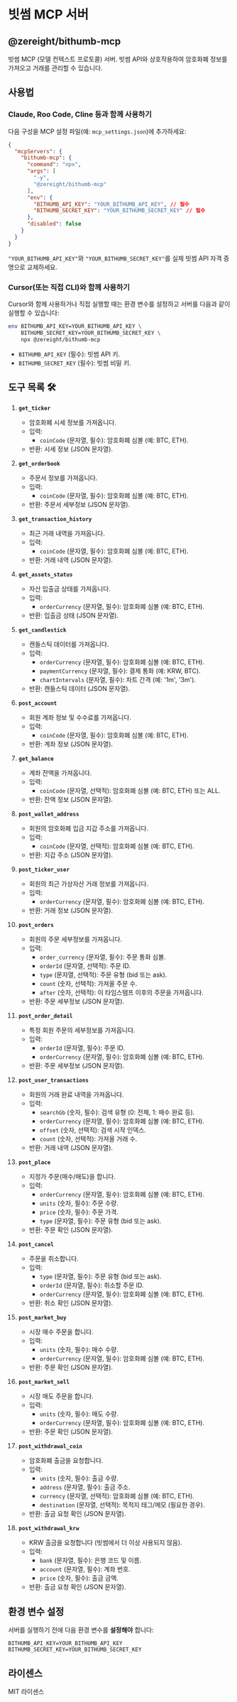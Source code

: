 # 빗썸 MCP 서버

## @zereight/bithumb-mcp

빗썸 MCP (모델 컨텍스트 프로토콜) 서버. 빗썸 API와 상호작용하여 암호화폐 정보를 가져오고 거래를 관리할 수 있습니다.

## 사용법

### Claude, Roo Code, Cline 등과 함께 사용하기

다음 구성을 MCP 설정 파일(예: `mcp_settings.json`)에 추가하세요:

```json
{
  "mcpServers": {
    "bithumb-mcp": {
      "command": "npx",
      "args": [
        "-y",
        "@zereight/bithumb-mcp"
      ],
      "env": {
        "BITHUMB_API_KEY": "YOUR_BITHUMB_API_KEY", // 필수
        "BITHUMB_SECRET_KEY": "YOUR_BITHUMB_SECRET_KEY" // 필수
      },
      "disabled": false
    }
  }
}
```

`"YOUR_BITHUMB_API_KEY"`와 `"YOUR_BITHUMB_SECRET_KEY"`를 실제 빗썸 API 자격 증명으로 교체하세요.

### Cursor(또는 직접 CLI)와 함께 사용하기

Cursor와 함께 사용하거나 직접 실행할 때는 환경 변수를 설정하고 서버를 다음과 같이 실행할 수 있습니다:

```bash
env BITHUMB_API_KEY=YOUR_BITHUMB_API_KEY \
    BITHUMB_SECRET_KEY=YOUR_BITHUMB_SECRET_KEY \
    npx @zereight/bithumb-mcp
```

- `BITHUMB_API_KEY` (필수): 빗썸 API 키.
- `BITHUMB_SECRET_KEY` (필수): 빗썸 비밀 키.

## 도구 목록 🛠️

1. **`get_ticker`**
   - 암호화폐 시세 정보를 가져옵니다.
   - 입력:
     - `coinCode` (문자열, 필수): 암호화폐 심볼 (예: BTC, ETH).
   - 반환: 시세 정보 (JSON 문자열).

2. **`get_orderbook`**
   - 주문서 정보를 가져옵니다.
   - 입력:
     - `coinCode` (문자열, 필수): 암호화폐 심볼 (예: BTC, ETH).
   - 반환: 주문서 세부정보 (JSON 문자열).

3. **`get_transaction_history`**
   - 최근 거래 내역을 가져옵니다.
   - 입력:
     - `coinCode` (문자열, 필수): 암호화폐 심볼 (예: BTC, ETH).
   - 반환: 거래 내역 (JSON 문자열).

4. **`get_assets_status`**
   - 자산 입출금 상태를 가져옵니다.
   - 입력:
     - `orderCurrency` (문자열, 필수): 암호화폐 심볼 (예: BTC, ETH).
   - 반환: 입출금 상태 (JSON 문자열).

5. **`get_candlestick`**
   - 캔들스틱 데이터를 가져옵니다.
   - 입력:
     - `orderCurrency` (문자열, 필수): 암호화폐 심볼 (예: BTC, ETH).
     - `paymentCurrency` (문자열, 필수): 결제 통화 (예: KRW, BTC).
     - `chartIntervals` (문자열, 필수): 차트 간격 (예: '1m', '3m').
   - 반환: 캔들스틱 데이터 (JSON 문자열).

6. **`post_account`**
   - 회원 계좌 정보 및 수수료를 가져옵니다.
   - 입력:
     - `coinCode` (문자열, 필수): 암호화폐 심볼 (예: BTC, ETH).
   - 반환: 계좌 정보 (JSON 문자열).

7. **`get_balance`**
   - 계좌 잔액을 가져옵니다.
   - 입력:
     - `coinCode` (문자열, 선택적): 암호화폐 심볼 (예: BTC, ETH) 또는 ALL.
   - 반환: 잔액 정보 (JSON 문자열).

8. **`post_wallet_address`**
   - 회원의 암호화폐 입금 지갑 주소를 가져옵니다.
   - 입력:
     - `coinCode` (문자열, 선택적): 암호화폐 심볼 (예: BTC, ETH).
   - 반환: 지갑 주소 (JSON 문자열).

9. **`post_ticker_user`**
   - 회원의 최근 가상자산 거래 정보를 가져옵니다.
   - 입력:
     - `orderCurrency` (문자열, 필수): 암호화폐 심볼 (예: BTC, ETH).
   - 반환: 거래 정보 (JSON 문자열).

10. **`post_orders`**
    - 회원의 주문 세부정보를 가져옵니다.
    - 입력:
      - `order_currency` (문자열, 필수): 주문 통화 심볼.
      - `orderId` (문자열, 선택적): 주문 ID.
      - `type` (문자열, 선택적): 주문 유형 (bid 또는 ask).
      - `count` (숫자, 선택적): 가져올 주문 수.
      - `after` (숫자, 선택적): 이 타임스탬프 이후의 주문을 가져옵니다.
    - 반환: 주문 세부정보 (JSON 문자열).

11. **`post_order_detail`**
    - 특정 회원 주문의 세부정보를 가져옵니다.
    - 입력:
      - `orderId` (문자열, 필수): 주문 ID.
      - `orderCurrency` (문자열, 필수): 암호화폐 심볼 (예: BTC, ETH).
    - 반환: 주문 세부정보 (JSON 문자열).

12. **`post_user_transactions`**
    - 회원의 거래 완료 내역을 가져옵니다.
    - 입력:
      - `searchGb` (숫자, 필수): 검색 유형 (0: 전체, 1: 매수 완료 등).
      - `orderCurrency` (문자열, 필수): 암호화폐 심볼 (예: BTC, ETH).
      - `offset` (숫자, 선택적): 검색 시작 인덱스.
      - `count` (숫자, 선택적): 가져올 거래 수.
    - 반환: 거래 내역 (JSON 문자열).

13. **`post_place`**
    - 지정가 주문(매수/매도)을 합니다.
    - 입력:
      - `orderCurrency` (문자열, 필수): 암호화폐 심볼 (예: BTC, ETH).
      - `units` (숫자, 필수): 주문 수량.
      - `price` (숫자, 필수): 주문 가격.
      - `type` (문자열, 필수): 주문 유형 (bid 또는 ask).
    - 반환: 주문 확인 (JSON 문자열).

14. **`post_cancel`**
    - 주문을 취소합니다.
    - 입력:
      - `type` (문자열, 필수): 주문 유형 (bid 또는 ask).
      - `orderId` (문자열, 필수): 취소할 주문 ID.
      - `orderCurrency` (문자열, 필수): 암호화폐 심볼 (예: BTC, ETH).
    - 반환: 취소 확인 (JSON 문자열).

15. **`post_market_buy`**
    - 시장 매수 주문을 합니다.
    - 입력:
      - `units` (숫자, 필수): 매수 수량.
      - `orderCurrency` (문자열, 필수): 암호화폐 심볼 (예: BTC, ETH).
    - 반환: 주문 확인 (JSON 문자열).

16. **`post_market_sell`**
    - 시장 매도 주문을 합니다.
    - 입력:
      - `units` (숫자, 필수): 매도 수량.
      - `orderCurrency` (문자열, 필수): 암호화폐 심볼 (예: BTC, ETH).
    - 반환: 주문 확인 (JSON 문자열).

17. **`post_withdrawal_coin`**
    - 암호화폐 출금을 요청합니다.
    - 입력:
      - `units` (숫자, 필수): 출금 수량.
      - `address` (문자열, 필수): 출금 주소.
      - `currency` (문자열, 선택적): 암호화폐 심볼 (예: BTC, ETH).
      - `destination` (문자열, 선택적): 목적지 태그/메모 (필요한 경우).
    - 반환: 출금 요청 확인 (JSON 문자열).

18. **`post_withdrawal_krw`**
    - KRW 출금을 요청합니다 (빗썸에서 더 이상 사용되지 않음).
    - 입력:
      - `bank` (문자열, 필수): 은행 코드 및 이름.
      - `account` (문자열, 필수): 계좌 번호.
      - `price` (숫자, 필수): 출금 금액.
    - 반환: 출금 요청 확인 (JSON 문자열).

## 환경 변수 설정

서버를 실행하기 전에 다음 환경 변수를 **설정해야** 합니다:

```
BITHUMB_API_KEY=YOUR_BITHUMB_API_KEY
BITHUMB_SECRET_KEY=YOUR_BITHUMB_SECRET_KEY
```

## 라이센스

MIT 라이센스
